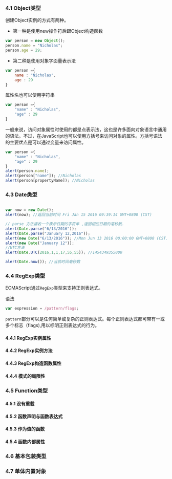 
### 4.1 Object类型

创建Object实例的方式有两种。

* 第一种是使用new操作符后跟Object构造函数

```js
var person = new Object();
person.name = "Nicholas";
person.age = 29;
```

* 第二种是使用对象字面量表示法 

```js
var person ={
	name : "Nicholas",
	age : 29
}
```

属性名也可以使用字符串

```js
var person ={
	"name" : "Nicholas",
	"age" : 29
}
```

一般来说，访问对象属性时使用的都是点表示法，这也是许多面向对象语言中通用的语法。不过，在JavaScript也可以使用方括号来访问对象的属性。方括号语法的主要优点是可以通过变量来访问属性。

```js
var person ={
	"name" : "Nicholas",
	"age" : 29
}
alert(person.name);
alert(person["name"]); //Nicholas
alert(person[propertyName]); //Nicholas
```





### 4.3 Date类型


```js

var now = new Date();
alert(now); //返回当前时间 Fri Jan 15 2016 09:39:14 GMT+0800 (CST)

// parse 方法接收一个表示日期的字符串 ,返回相应日期的毫秒数.
alert(Date.parse("6/13/2016"));
alert(Date.parse("January 12,2016"));
alert(new Date("6/13/2016")); //Mon Jun 13 2016 00:00:00 GMT+0800 (CST)
alert(new Date("January 12"));
//UTC方法
alert(Date.UTC(2016,1,1,17,55,55)); //1454349355000

alert(Date.now()); //当前时间毫秒数
```

### 4.4 RegExp类型

ECMAScript通过`RegExp`类型来支持正则表达式。

语法

```js
var expression = /pattern/flags;
```

`pattern`部分可以是任何简单或复杂的正则表达式。每个正则表达式都可带有一或多个标志（flags),用以标明正则表达式的行为。

#### 4.4.1 RegExp实例属性

#### 4.4.2 RegExp实例方法

#### 4.4.3 RegExp构造函数属性

#### 4.4.4 模式的局限性


### 4.5 Function类型

#### 4.5.1 没有重载

#### 4.5.2 函数声明与函数表达式

#### 4.5.3 作为值的函数

#### 4.5.4 函数内部属性

### 4.6 基本包装类型

### 4.7 单体内置对象






